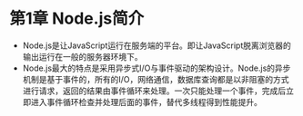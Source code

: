 # 第1章 Node.js简介
* Node.js是让JavaScript运行在服务端的平台。即让JavaScript脱离浏览器的输出运行在一般的服务器环境下。
* Node.js最大的特点是采用异步式I/O与事件驱动的架构设计。Node.js的异步机制是基于事件的，所有的I/O，网络通信，数据库查询都是以非阻塞的方式进行请求，返回的结果由事件循环来处理。一次只能处理一个事件，完成后立即进入事件循环检查并处理后面的事件，替代多线程得到性能提升。
